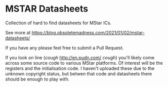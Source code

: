 # MSTAR Datasheets
Collection of hard to find datasheets for MStar ICs.

See more at https://blog.obsoletemadness.com/2021/01/02/mstar-datasheets/

If you have any please feel free to submit a Pull Request. 

If you look on line (*cough* http://en.pudn.com/ *cough*) you'll likely come across some source code to various
MStar platforms. Of interest will be the registers and the initialisation code. I haven't uploaded these due
to the unknown copyright status, but betwen that code and datasheets there should be enough to play with. 

